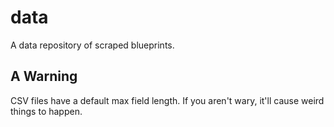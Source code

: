 # data
A data repository of scraped blueprints.


## A Warning
CSV files have a default max field length. If you aren't wary, it'll cause weird things to happen.
